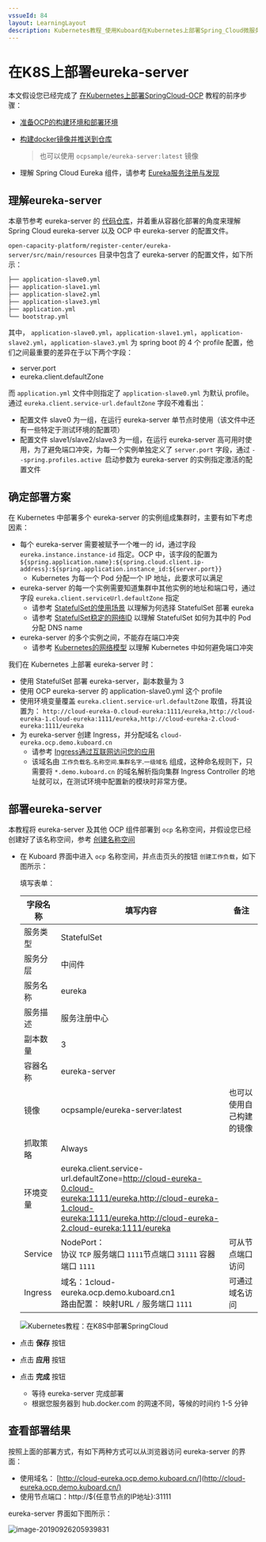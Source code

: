 ```yaml
---
vssueId: 84
layout: LearningLayout
description: Kubernetes教程_使用Kuboard在Kubernetes上部署Spring_Cloud微服务平台OCP_open_capacity_platform微服务能力开放平台_部署eureka-server
---
```


# 在K8S上部署eureka-server

本文假设您已经完成了 [在Kubernetes上部署SpringCloud-OCP](/learning/k8s-practice/ocp/) 教程的前序步骤：
* [准备OCP的构建环境和部署环境](/learning/k8s-practice/ocp/prepare.html)

* [构建docker镜像并推送到仓库](/learning/k8s-practice/ocp/build.html)
    
    > 也可以使用 `ocpsample/eureka-server:latest` 镜像
* 理解 Spring Cloud Eureka 组件，请参考 [Eureka服务注册与发现](https://www.jianshu.com/p/c18d140ad9f6)

## 理解eureka-server

本章节参考 eureka-server 的 [代码仓库](https://gitee.com/owenwangwen/open-capacity-platform/tree/2.0.1/register-center/eureka-server)，并着重从容器化部署的角度来理解 Spring Cloud eureka-server 以及 OCP 中 eureka-server 的配置文件。

`open-capacity-platform/register-center/eureka-server/src/main/resources` 目录中包含了 eureka-server 的配置文件，如下所示：

```sh
├── application-slave0.yml
├── application-slave1.yml
├── application-slave2.yml
├── application-slave3.yml
├── application.yml
└── bootstrap.yml
```

其中， `application-slave0.yml`，`application-slave1.yml`，`application-slave2.yml`，`application-slave3.yml` 为 spring boot 的 4 个 profile 配置，他们之间最重要的差异在于以下两个字段：

* server.port
* eureka.client.defaultZone

而 `application.yml` 文件中则指定了 `application-slave0.yml` 为默认 profile。通过 `eureka.client.service-url.defaultZone` 字段不难看出：

* 配置文件 slave0 为一组，在运行 eureka-server 单节点时使用（该文件中还有一些特定于测试环境的配置项）
* 配置文件 slave1/slave2/slave3 为一组，在运行 eureka-server 高可用时使用，为了避免端口冲突，为每一个实例单独定义了 `server.port` 字段，通过 `--spring.profiles.active `启动参数为 eureka-server 的实例指定激活的配置文件



## 确定部署方案

在 Kubernetes 中部署多个 eureka-server 的实例组成集群时，主要有如下考虑因素：

* 每个 eureka-server 需要被赋予一个唯一的 id，通过字段 `eureka.instance.instance-id` 指定。OCP 中，该字段的配置为 `${spring.application.name}:${spring.cloud.client.ip-address}:${spring.application.instance_id:${server.port}}`
  * Kubernetes 为每一个 Pod 分配一个 IP 地址，此要求可以满足
* eureka-server 的每一个实例需要知道集群中其他实例的地址和端口号，通过字段 `eureka.client.serviceUrl.defaultZone` 指定
  * 请参考 [StatefulSet的使用场景](/learning/k8s-intermediate/workload/wl-statefulset/#statefulset-使用场景) 以理解为何选择 StatefulSet 部署 eureka
  * 请参考 [StatefulSet稳定的网络ID](/learning/k8s-intermediate/workload/wl-statefulset/basics.html#稳定的网络-id) 以理解 StatefulSet 如何为其中的 Pod 分配 DNS name
* eureka-server 的多个实例之间，不能存在端口冲突
  * 请参考 [Kubernetes的网络模型](/learning/k8s-intermediate/service/connecting.html#kubernetes-的网络模型) 以理解 Kubernetes 中如何避免端口冲突

我们在 Kubernetes 上部署 eureka-server 时：

* 使用 StatefulSet 部署 eureka-server，副本数量为 3
* 使用 OCP eureka-server 的 application-slave0.yml 这个 profile
* 使用环境变量覆盖 `eureka.client.service-url.defaultZone` 取值，将其设置为： `http://cloud-eureka-0.cloud-eureka:1111/eureka,http://cloud-eureka-1.cloud-eureka:1111/eureka,http://cloud-eureka-2.cloud-eureka:1111/eureka`
* 为 eureka-server 创建 Ingress，并分配域名 `cloud-eureka.ocp.demo.kuboard.cn`
  * 请参考 [Ingress通过互联网访问您的应用](/learning/k8s-intermediate/service/ingress.html#ingress)
  * 该域名由 `工作负载名`.`名称空间`.`集群名字`.`一级域名` 组成，这种命名规则下，只需要将 `*.demo.kuboard.cn` 的域名解析指向集群 Ingress Controller 的地址就可以，在测试环境中配置新的模块时非常方便。


## 部署eureka-server

本教程将 eureka-server 及其他 OCP 组件部署到 `ocp` 名称空间，并假设您已经创建好了该名称空间，参考 [创建名称空间](/guide/cluster/namespace.html)

* 在 Kuboard 界面中进入 `ocp` 名称空间，并点击页头的按钮 `创建工作负载`，如下图所示：

  填写表单：

  | 字段名称 | 填写内容                                                     | 备注 |
  | -------- | ------------------------------------------------------------ | ---- |
  | 服务类型 | StatefulSet                                                  |      |
  | 服务分层 | 中间件                                                       |      |
  | 服务名称 | eureka                                                       |      |
  | 服务描述 | 服务注册中心                                                 |      |
  | 副本数量 | 3                                                            |      |
  | 容器名称 | eureka-server                                                |      |
  | 镜像     | ocpsample/eureka-server:latest                               |  也可以使用自己构建的镜像    |
  | 抓取策略 | Always                                                       |      |
  | 环境变量 | <div style="max-width: 600px;">eureka.client.service-url.defaultZone=http://cloud-eureka-0.cloud-eureka:1111/eureka,http://cloud-eureka-1.cloud-eureka:1111/eureka,http://cloud-eureka-2.cloud-eureka:1111/eureka</div> |      |
  | Service  | NodePort：<br />协议 `TCP` 服务端口 `1111`节点端口 `31111` 容器端口 `1111` |   可从节点端口访问   |
  | Ingress  | 域名：1cloud-eureka.ocp.demo.kuboard.cn1<br />路由配置： 映射URL `/` 服务端口 `1111` |  可通过域名访问    |

  ![Kubernetes教程：在K8S中部署SpringCloud](./eureka-server.assets/image-20190926205118309.png)

* 点击 **保存** 按钮
* 点击 **应用** 按钮
* 点击 **完成** 按钮
  * 等待 eureka-server 完成部署
  * 根据您服务器到 hub.docker.com 的网速不同，等候的时间约 1-5 分钟



## 查看部署结果

按照上面的部署方式，有如下两种方式可以从浏览器访问 eureka-server 的界面：

* 使用域名： [http://cloud-eureka.ocp.demo.kuboard.cn/](http://cloud-eureka.ocp.demo.kuboard.cn/)
* 使用节点端口：http://${任意节点的IP地址}:31111



eureka-server 界面如下图所示：

![image-20190926205939831](./eureka-server.assets/image-20190926205939831.png)
